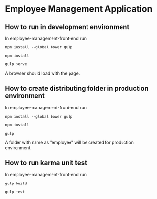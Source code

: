 # Employee Management Application

## How to run in development environment

In employee-management-front-end run:

``npm install --global bower gulp``

``npm install``

``gulp serve``

A browser should load with the page.

## How to create distributing folder in production environment

In employee-management-front-end run:

``npm install --global bower gulp``

``npm install``

``gulp``

A folder with name as "employee" will be created for production environment.

## How to run karma unit test

In employee-management-front-end run:

``gulp build``

``gulp test``
